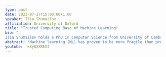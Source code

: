 ```yaml
---
type: past
date: 2023-07-27T15:00:00+1:00
speaker: Ilia Shumailov
affiliation: University of Oxford
title: "Trusted Computing Base of Machine Learning"
bio: "
Ilia Shumailov holds a PhD in Computer Science from University of Cambridge, specialising in Machine Learning and Computer Security. During the PhD under the supervision of Prof Ross Anderson, Ilia worked on a number of projects spanning the fields of machine learning security, cybercrime analysis and signal processing. Following the PhD, Ilia joined Vector Institute in Canada as a Postdoctoral Fellow, where he worked under the supervision of Prof Nicolas Papernot and Prof Kassem Fawaz. Ilia is currently a Junior Research Fellow at Christ Church, University of Oxford, and a member of the Oxford Applied and Theoretical Machine Learning Group with Prof Yarin Gal."
abstract: "Machine learning (ML) has proven to be more fragile than previously thought, especially in adversarial settings. A capable adversary can cause ML systems to break at the training, inference, and deployment stages. While most of the current literature focuses on the security of the machine learning components, real-world vulnerability often comes from the underlying infrastructure. In this talk, I will identify the trusted computing base of modern machine learning and discuss where to look for vulnerabilities in the future.  "
youtube: -kXyQXXREXI
---
```

